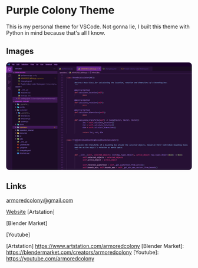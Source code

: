 # Purple Colony Theme

This is my personal theme for VSCode. Not gonna lie, I built this theme with Python in mind because that's all I know.

## Images

![Purple Colony Screenshot](images/screen1.png)

## Links

armoredcolony@gmail.com

[Website]
[Artstation]

[Blender Market]

[Youtube]

[Website]: https://armoredcolony.com
[Artstation] https://www.artstation.com/armoredcolony
[Blender Market]: https://blendermarket.com/creators/armoredcolony
[Youtube]: https://youtube.com/armoredcolony